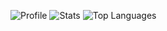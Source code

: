 ![Profile](http://github-profile-summary-cards.vercel.app/api/cards/profile-details?username=ponces&theme=github_dark)
![Stats](http://github-profile-summary-cards.vercel.app/api/cards/stats?username=ponces&theme=github_dark)
![Top Languages](http://github-profile-summary-cards.vercel.app/api/cards/repos-per-language?username=ponces&theme=github_dark)
